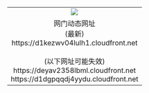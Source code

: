 ﻿<table>
  <tr></tr>
  <tr><td colspan=2 align=center><img src="https://d1kezwv04lulh1.cloudfront.net/Up/oGate.jpg" /></td></tr>
  <tr><td colspan=2 align=center>网门动态网址<br/>(最新)
<br>https://d1kezwv04lulh1.cloudfront.net
<br/><br/>(以下网址可能失效)
<br>https://deyav2358lbml.cloudfront.net
<br>https://d1dgpqqdj4yydu.cloudfront.net
    </td>
  </tr>
</table>

